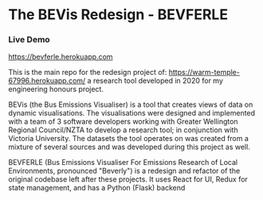 # The BEVis Redesign - BEVFERLE

### Live Demo

https://bevferle.herokuapp.com

This is the main repo for the redesign project of: https://warm-temple-67996.herokuapp.com/
a research tool developed in 2020 for my engineering honours project.

BEVis (the Bus Emissions Visualiser) is a tool that creates views of data on dynamic visualisations. The visualisations were designed and implemented
with a team of 3 software developers working with Greater Wellington Regional Council/NZTA to develop a research tool; in conjunction with Victoria University. 
The datasets the tool operates on was created from a mixture of several sources and was developed during this project as well.

BEVFERLE (Bus Emissions Visualiser For Emissions Research of Local Environments, pronounced "Beverly") is a redesign and refactor of the original codebase left after these projects. It uses React for UI, Redux for state management,
and has a Python (Flask) backend
